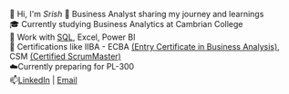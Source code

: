 👋 Hi, I'm *Srish*
🔭 Business Analyst sharing my journey and learnings<br/>
🎓 Currently studying Business Analytics at Cambrian College<br/>
💼 Work with [SQL](https://app.dataquest.io/view_cert/7DG82O8JNHU03RVQKJLL), Excel, Power BI<br/>
📜 Certifications like IIBA - ECBA [(Entry Certificate in Business Analysis)](https://badges.iiba.org/461bf763-69a7-4853-b192-17a4adbb7b22), CSM [(Certified ScrumMaster)](https://bcert.me/bc/html/show-badge.html?b=gxvywwrf)<br/>
☁️Currently preparing for PL-300<br/>
📫[LinkedIn](https://www.linkedin.com/in/srishupadhyay) | <a href="mailto:03srishupadhyay03@gmail.com">Email</a>

